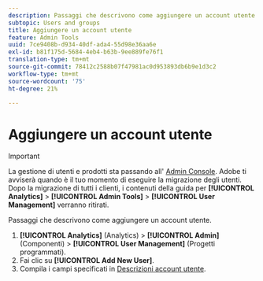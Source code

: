 ```yaml
---
description: Passaggi che descrivono come aggiungere un account utente.
subtopic: Users and groups
title: Aggiungere un account utente
feature: Admin Tools
uuid: 7ce9408b-d934-40df-ada4-55d98e36aa6e
exl-id: b81f175d-5684-4eb4-b63b-9ee889fe76f1
translation-type: tm+mt
source-git-commit: 78412c2588b07f47981ac0d953893db6b9e1d3c2
workflow-type: tm+mt
source-wordcount: '75'
ht-degree: 21%

---
```


# Aggiungere un account utente

>[!IMPORTANT]
>
>La gestione di utenti e prodotti sta passando all&#39; [Admin Console](https://helpx.adobe.com/it/enterprise/using/admin-console.html). Adobe ti avviserà quando è il tuo momento di eseguire la migrazione degli utenti. Dopo la migrazione di tutti i clienti, i contenuti della guida per **[!UICONTROL Analytics]** > **[!UICONTROL Admin Tools]** > **[!UICONTROL User Management]** verranno ritirati.

Passaggi che descrivono come aggiungere un account utente.

1. **[!UICONTROL Analytics]** (Analytics) > **[!UICONTROL Admin]** (Componenti) > **[!UICONTROL User Management]** (Progetti programmati).
1. Fai clic su **[!UICONTROL Add New User]**.
1. Compila i campi specificati in [Descrizioni account utente](/help/admin/user-management2/c-user-management/users.md#section_14A7E169514A42A88E06387CC7C2E9AD).
